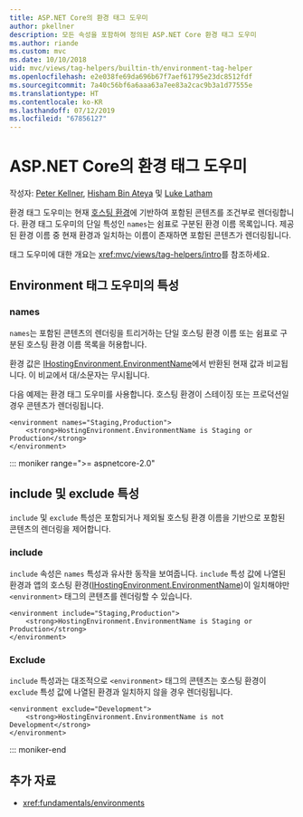 ```yaml
---
title: ASP.NET Core의 환경 태그 도우미
author: pkellner
description: 모든 속성을 포함하여 정의된 ASP.NET Core 환경 태그 도우미
ms.author: riande
ms.custom: mvc
ms.date: 10/10/2018
uid: mvc/views/tag-helpers/builtin-th/environment-tag-helper
ms.openlocfilehash: e2e038fe69da696b67f7aef61795e23dc8512fdf
ms.sourcegitcommit: 7a40c56bf6a6aaa63a7ee83a2cac9b3a1d77555e
ms.translationtype: HT
ms.contentlocale: ko-KR
ms.lasthandoff: 07/12/2019
ms.locfileid: "67856127"
---
```

# <a name="environment-tag-helper-in-aspnet-core"></a>ASP.NET Core의 환경 태그 도우미

작성자: [Peter Kellner](https://peterkellner.net), [Hisham Bin Ateya](https://twitter.com/hishambinateya) 및 [Luke Latham](https://github.com/guardrex)

환경 태그 도우미는 현재 [호스팅 환경](xref:fundamentals/environments)에 기반하여 포함된 콘텐츠를 조건부로 렌더링합니다. 환경 태그 도우미의 단일 특성인 `names`는 쉼표로 구분된 환경 이름 목록입니다. 제공된 환경 이름 중 현재 환경과 일치하는 이름이 존재하면 포함된 콘텐츠가 렌더링됩니다.

태그 도우미에 대한 개요는 <xref:mvc/views/tag-helpers/intro>를 참조하세요.

## <a name="environment-tag-helper-attributes"></a>Environment 태그 도우미의 특성

### <a name="names"></a>names

`names`는 포함된 콘텐츠의 렌더링을 트리거하는 단일 호스팅 환경 이름 또는 쉼표로 구분된 호스팅 환경 이름 목록을 허용합니다.

환경 값은 [IHostingEnvironment.EnvironmentName](xref:Microsoft.AspNetCore.Hosting.IHostingEnvironment.EnvironmentName*)에서 반환된 현재 값과 비교됩니다. 이 비교에서 대/소문자는 무시됩니다.

다음 예제는 환경 태그 도우미를 사용합니다. 호스팅 환경이 스테이징 또는 프로덕션일 경우 콘텐츠가 렌더링됩니다.

```cshtml
<environment names="Staging,Production">
    <strong>HostingEnvironment.EnvironmentName is Staging or Production</strong>
</environment>
```

::: moniker range=">= aspnetcore-2.0"

## <a name="include-and-exclude-attributes"></a>include 및 exclude 특성

`include` 및 `exclude` 특성은 포함되거나 제외될 호스팅 환경 이름을 기반으로 포함된 콘텐츠의 렌더링을 제어합니다.

### <a name="include"></a>include

`include` 속성은 `names` 특성과 유사한 동작을 보여줍니다. `include` 특성 값에 나열된 환경과 앱의 호스팅 환경([IHostingEnvironment.EnvironmentName](xref:Microsoft.AspNetCore.Hosting.IHostingEnvironment.EnvironmentName*))이 일치해야만 `<environment>` 태그의 콘텐츠를 렌더링할 수 있습니다.

```cshtml
<environment include="Staging,Production">
    <strong>HostingEnvironment.EnvironmentName is Staging or Production</strong>
</environment>
```

### <a name="exclude"></a>Exclude

`include` 특성과는 대조적으로 `<environment>` 태그의 콘텐츠는 호스팅 환경이 `exclude` 특성 값에 나열된 환경과 일치하지 않을 경우 렌더링됩니다.

```cshtml
<environment exclude="Development">
    <strong>HostingEnvironment.EnvironmentName is not Development</strong>
</environment>
```

::: moniker-end

## <a name="additional-resources"></a>추가 자료

* <xref:fundamentals/environments>
